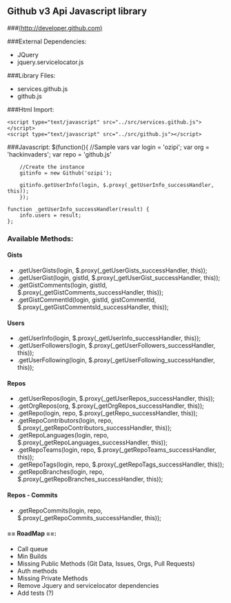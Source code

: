 ## Github v3 Api Javascript library 
###[(http://developer.github.com)](http://developer.github.com/v3/)

###External Dependencies:
* JQuery
* jquery.servicelocator.js

###Library Files:
* services.github.js
* github.js

###Html Import:
	<script type="text/javascript" src="https://ajax.googleapis.com/ajax/libs/jquery/1.7.1/jquery.min.js"></script>
	<script type="text/javascript" src="../plugins/jquery.servicelocator.js"></script>
	
	<script type="text/javascript" src="../src/services.github.js"></script>
	<script type="text/javascript" src="../src/github.js"></script>

###Javascript:
	$(function(){
		//Sample vars
		var login = 'ozipi';
		var org = 'hackinvaders';
		var repo = 'github.js'

		//Create the instance
		gitinfo = new Github('ozipi');

		gitinfo.getUserInfo(login, $.proxy(_getUserInfo_successHandler, this));		
		});

	function _getUserInfo_successHandler(result) {
		info.users = result;
	};

	
### Available Methods:
#### Gists
* .getUserGists(login, $.proxy(_getUserGists_successHandler, this));		
* .getUserGist(login, gistId, $.proxy(_getUserGist_successHandler, this));		
* .getGistComments(login, gistId, $.proxy(_getGistComments_successHandler, this));		
* .getGistCommentId(login, gistId, gistCommentId, $.proxy(_getGistCommentsId_successHandler, this));		

#### Users	
* .getUserInfo(login, $.proxy(_getUserInfo_successHandler, this));		
* .getUserFollowers(login, $.proxy(_getUserFollowers_successHandler, this));		
* .getUserFollowing(login, $.proxy(_getUserFollowing_successHandler, this));					

#### Repos
* .getUserRepos(login, $.proxy(_getUserRepos_successHandler, this));			
* .getOrgRepos(org, $.proxy(_getOrgRepos_successHandler, this));	
* .getRepo(login, repo, $.proxy(_getRepo_successHandler, this));		
* .getRepoContributors(login, repo, $.proxy(_getRepoContributors_successHandler, this));			
* .getRepoLanguages(login, repo, $.proxy(_getRepoLanguages_successHandler, this));				
* .getRepoTeams(login, repo, $.proxy(_getRepoTeams_successHandler, this));				
* .getRepoTags(login, repo, $.proxy(_getRepoTags_successHandler, this));					
* .getRepoBranches(login, repo, $.proxy(_getRepoBranches_successHandler, this));						

#### Repos - Commits	
* .getRepoCommits(login, repo, $.proxy(_getRepoCommits_successHandler, this));							

#### == RoadMap ==:
- Call queue
- Min Builds
- Missing Public Methods (Git Data, Issues, Orgs, Pull Requests)
- Auth methods
- Missing Private Methods
- Remove Jquery and servicelocator dependencies 
- Add tests (?)
